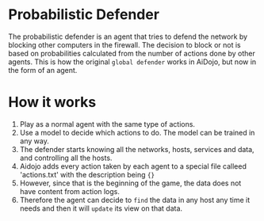 # Probabilistic Defender

The probabilistic defender is an agent that tries to defend the network by blocking other computers in the firewall. The decision to block or not is based on probabilities calculated from the number of actions done by other agents.
This is how the original `global defender` works in AiDojo, but now in the form of an agent.

# How it works
1. Play as a normal agent with the same type of actions.
2. Use a model to decide which actions to do. The model can be trained in any way.
3. The defender starts knowing all the networks, hosts, services and data, and controlling all the hosts.
4. Aidojo adds every action taken by each agent to a special file calleed 'actions.txt' with the description being `{}`
5. However, since that is the beginning of the game, the data does not have content from action logs.
6. Therefore the agent can decide to `find` the data in any host any time it needs and then it will `update` its view on that data.
